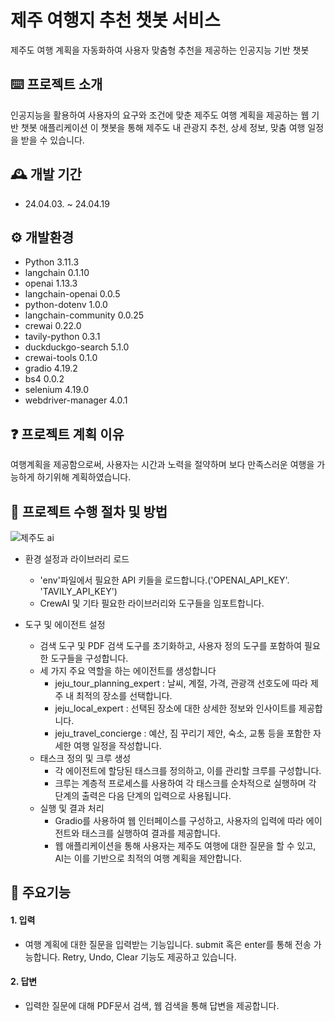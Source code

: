 # 제주 여행지 추천 챗봇 서비스
제주도 여행 계획을 자동화하여 사용자 맞춤형 추천을 제공하는 인공지능 기반 챗봇

## ⌨️ 프로젝트 소개
인공지능을 활용하여 사용자의 요구와 조건에 맞춘 제주도 여행 계획을 제공하는 웹 기반 챗봇 애플리케이션
이 챗봇을 통해 제주도 내 관광지 추천, 상세 정보, 맞춤 여행 일정을 받을 수 있습니다.

## 🕰️ 개발 기간 
- 24.04.03. ~ 24.04.19 

## ⚙️ 개발환경
- Python 3.11.3
- langchain                0.1.10 
- openai                   1.13.3
- langchain-openai         0.0.5
- python-dotenv            1.0.0
- langchain-community      0.0.25
- crewai                   0.22.0
- tavily-python            0.3.1
- duckduckgo-search        5.1.0
- crewai-tools             0.1.0
- gradio                   4.19.2
- bs4                      0.0.2
- selenium                 4.19.0
- webdriver-manager        4.0.1

## ❓ 프로젝트 계획 이유

여행계획을 제공함으로써, 사용자는 시간과 노력을 절약하며 보다 만족스러운 여행을 가능하게 하기위해 계획하였습니다.

## 🔎 프로젝트 수행 절차 및 방법

![제주도 ai](https://github.com/runacian0221/jeju_trip/assets/123911214/6a34f7cd-add3-4105-a881-d8ea22de9dbb)

+ 환경 설정과 라이브러리 로드   
  + 'env'파일에서 필요한 API 키들을 로드합니다.('OPENAI_API_KEY'. 'TAVILY_API_KEY')
  + CrewAI 및 기타 필요한 라이브러리와 도구들을 임포트합니다.
    
+ 도구 및 에이전트 설정
  + 검색 도구 및 PDF 검색 도구를 초기화하고, 사용자 정의 도구를 포함하여 필요한 도구들을 구성합니다.
  + 세 가지 주요 역할을 하는 에이전트를 생성합니다
    + jeju_tour_planning_expert : 날씨, 계절, 가격, 관광객 선호도에 따라 제주 내 최적의 장소를 선택합니다.
    + jeju_local_expert : 선택된 장소에 대한 상세한 정보와 인사이트를 제공합니다.
    + jeju_travel_concierge : 예산, 짐 꾸리기 제안, 숙소, 교통 등을 포함한 자세한 여행 일정을 작성합니다.
   + 태스크 정의 및 크루 생성
      + 각 에이전트에 할당된 태스크를 정의하고, 이를 관리할 크루를 구성합니다.
      + 크루는 계층적 프로세스를 사용하여 각 태스크를 순차적으로 실행하며 각 단계의 출력은 다음 단계의 입력으로 사용됩니다.
   + 실행 및 결과 처리
      + Gradio를 사용하여 웹 인터페이스를 구성하고, 사용자의 입력에 따라 에이전트와 태스크를 실행하여 결과를 제공합니다.
      + 웹 애플리케이션을 통해 사용자는 제주도 여행에 대한 질문을 할 수 있고, AI는 이를 기반으로 최적의 여행 계획을 제안합니다.
 
## 📌 주요기능

#### 1. 입력
- 여행 계획에 대한 질문을 입력받는 기능입니다. submit 혹은 enter를 통해 전송 가능합니다. Retry, Undo, Clear 기능도 제공하고 있습니다.
#### 2. 답변
- 입력한 질문에 대해 PDF문서 검색, 웹 검색을 통해 답변을 제공합니다.


